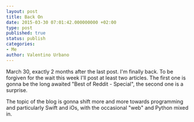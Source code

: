```yaml
---
layout: post
title: Back On
date: 2015-03-30 07:01:42.000000000 +02:00
type: post
published: true
status: publish
categories:
- Me
author: Valentino Urbano 
---
```


March 30, exactly 2 months after the last post. I'm finally back. To be forgiven for the wait this week I'll post at least two articles. The first one is gonna be the long awaited "Best of Reddit - Special", the second one is a surprise.

The topic of the blog is gonna shift more and more towards programming and particularly Swift and iOs, with the occasional "web" and Python mixed in.